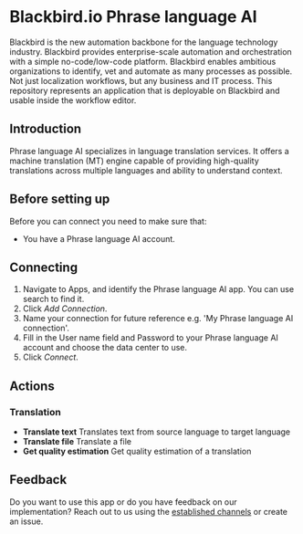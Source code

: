 # Blackbird.io Phrase language AI

Blackbird is the new automation backbone for the language technology industry. Blackbird provides enterprise-scale automation and orchestration with a simple no-code/low-code platform. Blackbird enables ambitious organizations to identify, vet and automate as many processes as possible. Not just localization workflows, but any business and IT process. This repository represents an application that is deployable on Blackbird and usable inside the workflow editor.

## Introduction

<!-- begin docs -->

Phrase language AI specializes in language translation services. It offers a  machine translation (MT) engine capable of providing high-quality translations across multiple languages and ability to understand context.

## Before setting up

Before you can connect you need to make sure that:

- You have a Phrase language AI account.

## Connecting

1. Navigate to Apps, and identify the Phrase language AI app. You can use search to find it.
2. Click _Add Connection_.
3. Name your connection for future reference e.g. 'My Phrase language AI connection'.
4. Fill in the User name field and Password to your Phrase language AI account and choose the data center to use.
5. Click _Connect_.

## Actions

### Translation 

- **Translate text** Translates text from source language to target language
- **Translate file** Translate a file
- **Get quality estimation** Get quality estimation of a translation

## Feedback

Do you want to use this app or do you have feedback on our implementation? Reach out to us using the [established channels](https://www.blackbird.io/) or create an issue.

<!-- end docs -->
